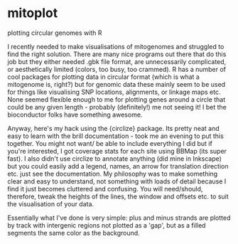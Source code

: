 # mitoplot
plotting circular genomes with R

I recently needed to make visualisations of mitogenomes and struggled to find the right solution. There are many nice 
programs out there that do this job but they either needed .gbk file format, are unnecessarily complicated, or aesthetically 
limited (colors, too busy, too crammed). R has a number of cool packages for plotting data in circular format (which is what 
a mitogenome is, right?) but for genomic data these mainly seem to be used for things like visualising SNP locations, 
alignments, or linkage maps etc. None seemed flexible enough to me for plotting genes around a circle that could be any given 
length - probably (definitely!) me not seeing it! I bet the bioconductor folks have something awesome. 

Anyway, here's my hack using the {circlize} package. Its pretty neat and easy to learn with the brill documentation - took 
me an evening to put this together.  You might not want/ be able to include everything I did but if you're interested, I got 
coverage stats for each site using BBMap (its super fast). I also didn't use circlize to annotate anything (did mine in Inkscape) but you could easily add a legend, names, an arrow for translation direction etc. just see the documentation. My philosophy was 
to make something clear and easy to understand, not something with loads of detail because I find it just becomes cluttered and 
confusing. You will need/should, therefore, tweak the heights of the lines, the window and offsets etc. to suit the 
visualisation of your data. 

Essentially what I've done is very simple: plus and minus strands are plotted by track with intergenic regions not plotted as a 'gap', but as a filled segments the same color as the background. 
